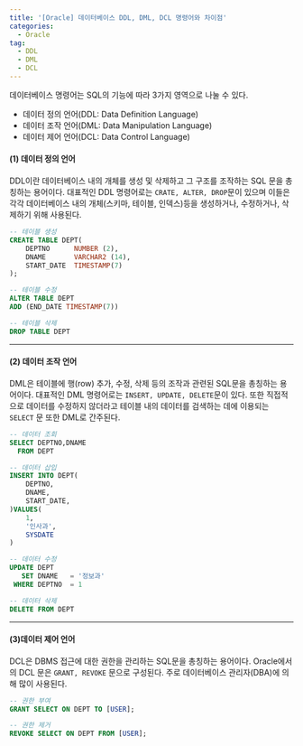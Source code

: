 ```yaml
---
title: '[Oracle] 데이터베이스 DDL, DML, DCL 명령어와 차이점'
categories:
  - Oracle
tag:
  - DDL
  - DML
  - DCL
---
```


데이터베이스 명령어는 SQL의 기능에 따라 3가지 영역으로 나눌 수 있다.

- 데이터 정의 언어(DDL: Data Definition Language)
- 데이터 조작 언어(DML: Data Manipulation Language)
- 데이터 제어 언어(DCL: Data Control Language)

#### (1) 데이터 정의 언어

DDL이란 데이터베이스 내의 개체를 생성 및 삭제하고 그 구조를 조작하는 SQL 문을 총칭하는 용어이다. 대표적인 DDL 명령어로는 `CRATE, ALTER, DROP`문이 있으며 이들은 각각 데이터베이스 내의 개체(스키마, 테이블, 인덱스)등을 생성하거나, 수정하거나, 삭제하기 위해 사용된다.

```sql
-- 테이블 생성
CREATE TABLE DEPT(
    DEPTNO      NUMBER (2),
    DNAME       VARCHAR2 (14),
    START_DATE  TIMESTAMP(7)
);

-- 테이블 수정
ALTER TABLE DEPT
ADD (END_DATE TIMESTAMP(7))

-- 테이블 삭제
DROP TABLE DEPT
```

---

#### (2) 데이터 조작 언어

DML은 테이블에 행(row) 추가, 수정, 삭제 등의 조작과 관련된 SQL문을 총칭하는 용어이다. 대표적인 DML 명령어로는 `INSERT, UPDATE, DELETE`문이 있다. 또한 직접적으로 데이터를 수정하지 않더라고 테이블 내의 데이터를 검색하는 데에 이용되는 `SELECT` 문 또한 DML로 간주된다.

```sql
-- 데이터 조회
SELECT DEPTNO,DNAME
  FROM DEPT

-- 데이터 삽입
INSERT INTO DEPT(
    DEPTNO,
    DNAME,
    START_DATE,
)VALUES(
    1,
    '인사과',
    SYSDATE
)

-- 데이터 수정
UPDATE DEPT
   SET DNAME   = '정보과'
 WHERE DEPTNO  = 1

-- 데이터 삭제
DELETE FROM DEPT
```

---

#### (3)데이터 제어 언어

DCL은 DBMS 접근에 대한 권한을 관리하는 SQL문을 총칭하는 용어이다. Oracle에서의 DCL 문은 `GRANT, REVOKE` 문으로 구성된다. 주로 데이터베이스 관리자(DBA)에 의해 많이 사용된다.

```sql
-- 권한 부여
GRANT SELECT ON DEPT TO [USER];

-- 권한 제거
REVOKE SELECT ON DEPT FROM [USER];
```
